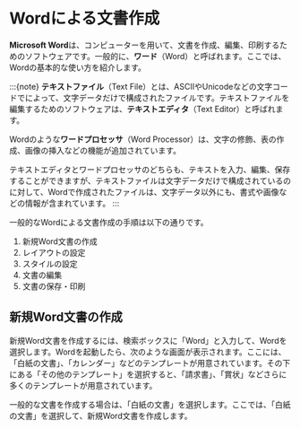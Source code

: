 # Wordによる文書作成

**Microsoft Word**は、コンピューターを用いて、文書を作成、編集、印刷するためのソフトウェアです。一般的に、**ワード**（Word）と呼ばれます。ここでは、Wordの基本的な使い方を紹介します。

:::{note}
**テキストファイル**（Text File）とは、ASCIIやUnicodeなどの文字コードでによって、文字データだけで構成されたファイルです。テキストファイルを編集するためのソフトウェアは、**テキストエディタ**（Text Editor）と呼ばれます。

Wordのような**ワードプロセッサ**（Word Processor）は、文字の修飾、表の作成、画像の挿入などの機能が追加されています。

テキストエディタとワードプロセッサのどちらも、テキストを入力、編集、保存することができますが、テキストファイルは文字データだけで構成されているのに対して、Wordで作成されたファイルは、文字データ以外にも、書式や画像などの情報が含まれています。
:::

一般的なWordによる文書作成の手順は以下の通りです。

1. 新規Word文書の作成
2. レイアウトの設定
3. スタイルの設定
4. 文書の編集
5. 文書の保存・印刷

## 新規Word文書の作成

新規Word文書を作成するには、検索ボックスに「Word」と入力して、Wordを選択します。Wordを起動したら、次のような画面が表示されます。ここには、「白紙の文書」、「カレンダー」などのテンプレートが用意されています。その下にある「その他のテンプレート」を選択すると、「請求書」、「賞状」などさらに多くのテンプレートが用意されています。

一般的な文書を作成する場合は、「白紙の文書」を選択します。ここでは、「白紙の文書」を選択して、新規Word文書を作成します。